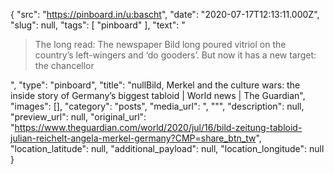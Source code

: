 {
  "src": "https://pinboard.in/u:bascht",
  "date": "2020-07-17T12:13:11.000Z",
  "slug": null,
  "tags": [
    "pinboard"
  ],
  "text": "<blockquote>The long read: The newspaper Bild long poured vitriol on the country’s left-wingers and ‘do gooders’. But now it has a new target: the chancellor</blockquote>",
  "type": "pinboard",
  "title": "nullBild, Merkel and the culture wars: the inside story of Germany’s biggest tabloid | World news | The Guardian",
  "images": [],
  "category": "posts",
  "media_url": ", \"\"",
  "description": null,
  "preview_url": null,
  "original_url": "https://www.theguardian.com/world/2020/jul/16/bild-zeitung-tabloid-julian-reichelt-angela-merkel-germany?CMP=share_btn_tw",
  "location_latitude": null,
  "additional_payload": null,
  "location_longitude": null
}